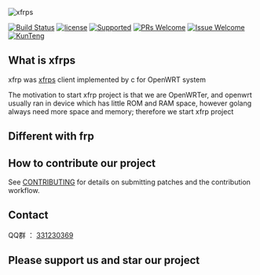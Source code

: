 ![xfrps](https://github.com/KunTengRom/xfrps/blob/master/logo.png)

[![Build Status][1]][2]
[![license][3]][4]
[![Supported][7]][8]
[![PRs Welcome][5]][6]
[![Issue Welcome][9]][10]
[![KunTeng][13]][14]

[1]: https://img.shields.io/travis/KunTengRom/xfrps.svg?style=plastic
[2]: https://travis-ci.org/KunTengRom/xfrps
[3]: https://img.shields.io/badge/license-GPLV3-brightgreen.svg?style=plastic
[4]: https://github.com/KunTengRom/xfrps/blob/master/LICENSE
[5]: https://img.shields.io/badge/PRs-welcome-brightgreen.svg?style=plastic
[6]: https://github.com/KunTengRom/xfrps/pulls
[7]: https://img.shields.io/badge/XFRPS-Supported-blue.svg?style=plastic
[8]: https://github.com/KunTengRom/xfrps
[9]: https://img.shields.io/badge/Issues-welcome-brightgreen.svg?style=plastic
[10]: https://github.com/KunTengRom/xfrps/issues/new
[13]: https://img.shields.io/badge/KunTeng-Inside-blue.svg?style=plastic
[14]: http://rom.kunteng.org

## What is xfrps

xfrp was [xfrps](https://github.com/KunTengRom/xfrps) client implemented by c for OpenWRT system

The motivation to start xfrp project is that we are OpenWRTer, and openwrt usually ran in device which has little ROM and RAM space, however golang always need more space and memory; therefore we start xfrp project

## Different with frp




## How to contribute our project

See [CONTRIBUTING](https://github.com/KunTengRom/xfrps/blob/master/CONTRIBUTING.md) for details on submitting patches and the contribution workflow.

## Contact

QQ群 ： [331230369](https://jq.qq.com/?_wv=1027&k=47QGEhL)


## Please support us and star our project


